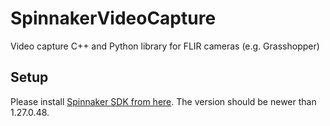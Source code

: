 # SpinnakerVideoCapture
Video capture C++ and Python library for FLIR cameras (e.g. Grasshopper)

## Setup
Please install [Spinnaker SDK from here](https://www.flir.com/products/spinnaker-sdk/). The version should be newer than 1.27.0.48.



